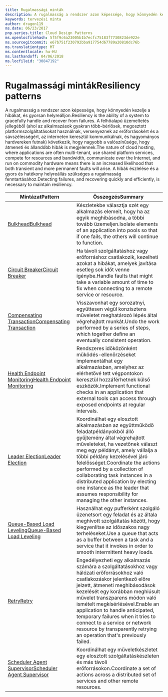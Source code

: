 ```yaml
---
title: Rugalmassági minták
description: A rugalmasság a rendszer azon képessége, hogy könnyedén kezelje a hibákat, és gyorsan helyreálljon. A felhőalapú üzemeltetés jellegéből (ahol az alkalmazások gyakran több-bérlősek, megosztott platformszolgáltatásokat használnak, versenyeznek az erőforrásokért és a sávszélességért, az interneten keresztül kommunikálnak, és hagyományos hardvereken futnak) következik, hogy nagyobb a valószínűsége, hogy átmeneti és állandóbb hibák is megjelennek. A hibák észlelése és a gyors és hatékony helyreállás szükséges a rugalmasság fenntartásához.
keywords: tervezési minta
author: dragon119
ms.date: 06/23/2017
pnp.series.title: Cloud Design Patterns
ms.openlocfilehash: 5f5f9c6a23005b1b7ecfc75183f7730823de922e
ms.sourcegitcommit: e67b751f230792bba917754d67789a20810dc76b
ms.translationtype: MT
ms.contentlocale: hu-HU
ms.lasthandoff: 04/06/2018
ms.locfileid: "30847192"
---
```

# <a name="resiliency-patterns"></a><span data-ttu-id="2cf44-106">Rugalmassági minták</span><span class="sxs-lookup"><span data-stu-id="2cf44-106">Resiliency patterns</span></span>

<span data-ttu-id="2cf44-107">A rugalmasság a rendszer azon képessége, hogy könnyedén kezelje a hibákat, és gyorsan helyreálljon.</span><span class="sxs-lookup"><span data-stu-id="2cf44-107">Resiliency is the ability of a system to gracefully handle and recover from failures.</span></span> <span data-ttu-id="2cf44-108">A felhőalapú üzemeltetés jellegéből (ahol az alkalmazások gyakran több-bérlősek, megosztott platformszolgáltatásokat használnak, versenyeznek az erőforrásokért és a sávszélességért, az interneten keresztül kommunikálnak, és hagyományos hardvereken futnak) következik, hogy nagyobb a valószínűsége, hogy átmeneti és állandóbb hibák is megjelennek.</span><span class="sxs-lookup"><span data-stu-id="2cf44-108">The nature of cloud hosting, where applications are often multi-tenant, use shared platform services, compete for resources and bandwidth, communicate over the Internet, and run on commodity hardware means there is an increased likelihood that both transient and more permanent faults will arise.</span></span> <span data-ttu-id="2cf44-109">A hibák észlelése és a gyors és hatékony helyreállás szükséges a rugalmasság fenntartásához.</span><span class="sxs-lookup"><span data-stu-id="2cf44-109">Detecting failures, and recovering quickly and efficiently, is necessary to maintain resiliency.</span></span>


|                            <span data-ttu-id="2cf44-110">Mintázat</span><span class="sxs-lookup"><span data-stu-id="2cf44-110">Pattern</span></span>                             |                                                                                                      <span data-ttu-id="2cf44-111">Összegzés</span><span class="sxs-lookup"><span data-stu-id="2cf44-111">Summary</span></span>                                                                                                       |
|----------------------------------------------------------------|--------------------------------------------------------------------------------------------------------------------------------------------------------------------------------------------------------------------|
|                   [<span data-ttu-id="2cf44-112">Bulkhead</span><span class="sxs-lookup"><span data-stu-id="2cf44-112">Bulkhead</span></span>](../bulkhead.md)                   |                                                     <span data-ttu-id="2cf44-113">Készletekbe választja szét egy alkalmazás elemeit, hogy ha az egyik meghibásodna, a többi tovább üzemeljen.</span><span class="sxs-lookup"><span data-stu-id="2cf44-113">Isolate elements of an application into pools so that if one fails, the others will continue to function.</span></span>                                                      |
|            [<span data-ttu-id="2cf44-114">Circuit Breaker</span><span class="sxs-lookup"><span data-stu-id="2cf44-114">Circuit Breaker</span></span>](../circuit-breaker.md)            |                                                  <span data-ttu-id="2cf44-115">Ha távoli szolgáltatáshoz vagy erőforráshoz csatlakozik, kezelheti azokat a hibákat, amelyek javítása esetleg sok időt venne igénybe.</span><span class="sxs-lookup"><span data-stu-id="2cf44-115">Handle faults that might take a variable amount of time to fix when connecting to a remote service or resource.</span></span>                                                   |
|   [<span data-ttu-id="2cf44-116">Compensating Transaction</span><span class="sxs-lookup"><span data-stu-id="2cf44-116">Compensating Transaction</span></span>](../compensating-transaction.md)   |                                                      <span data-ttu-id="2cf44-117">Visszavonhat egy sorozatnyi, együttesen végül konzisztens műveletet meghatározó lépés által végrehajtott munkát.</span><span class="sxs-lookup"><span data-stu-id="2cf44-117">Undo the work performed by a series of steps, which together define an eventually consistent operation.</span></span>                                                       |
| [<span data-ttu-id="2cf44-118">Health Endpoint Monitoring</span><span class="sxs-lookup"><span data-stu-id="2cf44-118">Health Endpoint Monitoring</span></span>](../health-endpoint-monitoring.md) |                                            <span data-ttu-id="2cf44-119">Rendszeres időközönként működés-ellenőrzéseket implementálhat egy alkalmazásban, amelyhez az elérhetővé tett végpontokon keresztül hozzáférhetnek külső eszközök.</span><span class="sxs-lookup"><span data-stu-id="2cf44-119">Implement functional checks in an application that external tools can access through exposed endpoints at regular intervals.</span></span>                                            |
|            [<span data-ttu-id="2cf44-120">Leader Election</span><span class="sxs-lookup"><span data-stu-id="2cf44-120">Leader Election</span></span>](../leader-election.md)            | <span data-ttu-id="2cf44-121">Koordinálhat egy elosztott alkalmazásban az együttműködő feladatpéldányokból álló gyűjtemény által végrehajtott műveleteket, ha vezetőnek választ meg egy példányt, amely vállalja a többi példány kezelésével járó felelősséget.</span><span class="sxs-lookup"><span data-stu-id="2cf44-121">Coordinate the actions performed by a collection of collaborating task instances in a distributed application by electing one instance as the leader that assumes responsibility for managing the other instances.</span></span> |
|  [<span data-ttu-id="2cf44-122">Queue-Based Load Leveling</span><span class="sxs-lookup"><span data-stu-id="2cf44-122">Queue-Based Load Leveling</span></span>](../queue-based-load-leveling.md)  |                                            <span data-ttu-id="2cf44-123">Használhat egy pufferként szolgáló üzenetsort egy feladat és az általa meghívott szolgáltatás között, hogy kiegyenlítse az időszakos nagy terheléseket.</span><span class="sxs-lookup"><span data-stu-id="2cf44-123">Use a queue that acts as a buffer between a task and a service that it invokes in order to smooth intermittent heavy loads.</span></span>                                             |
|                      [<span data-ttu-id="2cf44-124">Retry</span><span class="sxs-lookup"><span data-stu-id="2cf44-124">Retry</span></span>](../retry.md)                      |             <span data-ttu-id="2cf44-125">Engedélyezheti egy alkalmazás számára a szolgáltatásokhoz vagy hálózati erőforrásokhoz való csatlakozáskor jelentkező előre jelzett, átmeneti meghibásodások kezelését egy korábban meghiúsult művelet transzparens módon való ismételt megkísérlésével.</span><span class="sxs-lookup"><span data-stu-id="2cf44-125">Enable an application to handle anticipated, temporary failures when it tries to connect to a service or network resource by transparently retrying an operation that's previously failed.</span></span>             |
| [<span data-ttu-id="2cf44-126">Scheduler Agent Supervisor</span><span class="sxs-lookup"><span data-stu-id="2cf44-126">Scheduler Agent Supervisor</span></span>](../scheduler-agent-supervisor.md) |                                                            <span data-ttu-id="2cf44-127">Koordinálhat egy műveletkészletet egy elosztott szolgáltatáskészleten és más távoli erőforrásokon.</span><span class="sxs-lookup"><span data-stu-id="2cf44-127">Coordinate a set of actions across a distributed set of services and other remote resources.</span></span>                                                            |

